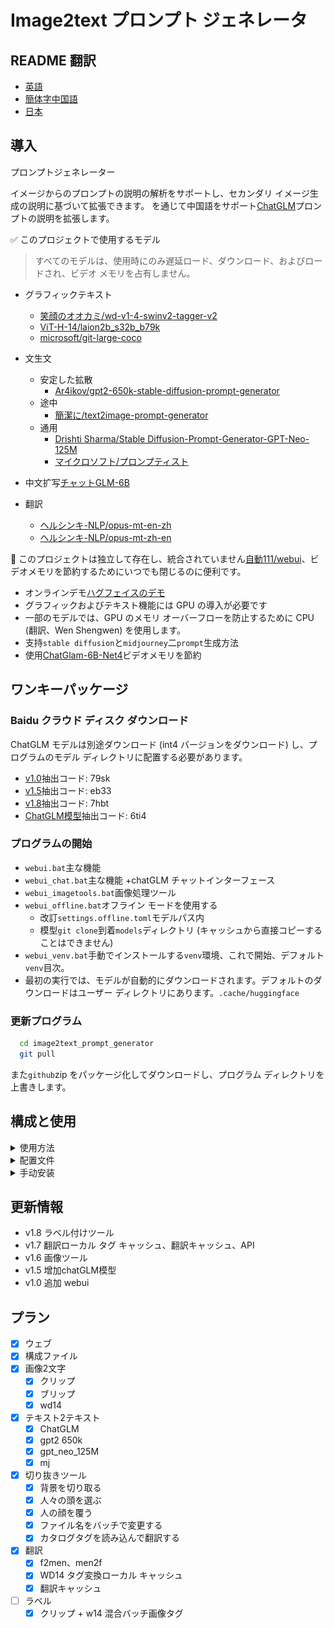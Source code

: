 # Image2text プロンプト ジェネレータ

## README 翻訳

-   [英語](README.en.md)
-   [簡体字中国語](README.md)
-   [日本](README.ja.md)

## 導入

プロンプトジェネレーター

イメージからのプロンプトの説明の解析をサポートし、セカンダリ イメージ生成の説明に基づいて拡張できます。
を通じて中国語をサポート[ChatGLM](https://github.com/THUDM/ChatGLM-6B)プロンプトの説明を拡張します。

✅ このプロジェクトで使用するモデル

> すべてのモデルは、使用時にのみ遅延ロード、ダウンロード、およびロードされ、ビデオ メモリを占有しません。

-   グラフィックテキスト
    -   [笑顔のオオカミ/wd-v1-4-swinv2-tagger-v2](https://huggingface.co/SmilingWolf/wd-v1-4-swinv2-tagger-v2)
    -   [ViT-H-14/laion2b_s32b_b79k](https://huggingface.co/ViT-H-14/laion2b_s32b_b79k)
    -   [microsoft/git-large-coco](https://huggingface.co/microsoft/git-large-coco)

-   文生文
    -   安定した拡散
        -   [Ar4ikov/gpt2-650k-stable-diffusion-prompt-generator](https://huggingface.co/Ar4ikov/gpt2-650k-stable-diffusion-prompt-generator)
    -   途中
        -   [簡潔に/text2image-prompt-generator](https://huggingface.co/succinctly/text2image-prompt-generator)
    -   通用
        -   [Drishti Sharma/Stable Diffusion-Prompt-Generator-GPT-Neo-125M](https://huggingface.co/DrishtiSharma/StableDiffusion-Prompt-Generator-GPT-Neo-125M)
        -   [マイクロソフト/プロンプティスト](https://huggingface.co/microsoft/Promptist)

-   中文扩写[チャットGLM-6B](https://github.com/THUDM/ChatGLM-6B)

-   翻訳
    -   [ヘルシンキ-NLP/opus-mt-en-zh](https://huggingface.co/Helsinki-NLP/opus-mt-en-zh)
    -   [ヘルシンキ-NLP/opus-mt-zh-en](https://huggingface.co/Helsinki-NLP/opus-mt-zh-en)

🚩 このプロジェクトは独立して存在し、統合されていません[自動111/webui](https://github.com/AUTOMATIC1111/stable-diffusion-webui)、ビデオメモリを節約するためにいつでも閉じるのに便利です。

-   オンラインデモ[ハグフェイスのデモ](https://huggingface.co/spaces/hahahafofo/image2text_prompt_generator)
-   グラフィックおよびテキスト機能には GPU の導入が必要です
-   一部のモデルでは、GPU のメモリ オーバーフローを防止するために CPU (翻訳、Wen Shengwen) を使用します。
-   支持`stable diffusion`と`midjourney`二`prompt`生成方法
-   使用[ChatGlam-6B-Net4](https://huggingface.co/THUDM/chatglm-6b-int4)ビデオメモリを節約

## ワンキーパッケージ

### Baidu クラウド ディスク ダウンロード

ChatGLM モデルは別途ダウンロード (int4 バージョンをダウンロード) し、プログラムのモデル ディレクトリに配置する必要があります。

-   [v1.0](https://pan.baidu.com/s/1pKtpPmiuliX7rf0z-5HY_w?pwd=79sk)抽出コード: 79sk
-   [v1.5](https://pan.baidu.com/s/1vMzDGbtTO0-CD7wk-4GrcQ?pwd=eb33)抽出コード: eb33
-   [v1.8](https://pan.baidu.com/s/1bup8Oa56e_S4andbU8wk0g?pwd=7hbt)抽出コード: 7hbt
-   [ChatGLM模型](https://pan.baidu.com/s/1_Hs-MRjSxg0gaIRDaUTD8Q?pwd=6ti4)抽出コード: 6ti4

### プログラムの開始

-   `webui.bat`主な機能
-   `webui_chat.bat`主な機能 +chatGLM チャットインターフェース
-   `webui_imagetools.bat`画像処理ツール
-   `webui_offline.bat`オフライン モードを使用する
    -   改訂`settings.offline.toml`モデルパス内
    -   模型`git clone`到着`models`ディレクトリ (キャッシュから直接コピーすることはできません)
-   `webui_venv.bat`手動でインストールする`venv`環境、これで開始、デフォルト`venv`目次。
-   最初の実行では、モデルが自動的にダウンロードされます。デフォルトのダウンロードはユーザー ディレクトリにあります。`.cache/huggingface`

### 更新プログラム

```bash
  cd image2text_prompt_generator
  git pull
```

また`github`zip をパッケージ化してダウンロードし、プログラム ディレクトリを上書きします。

## 構成と使用

<details>
<summary>使用方法</summary>

### 迅速な最適化モデル

-   `mircosoft`簡単な説明を生成します (`stable diffusion`）
-   `mj`ランダムな説明を生成します (`midjourney`）
-   `gpt2 650k`と`gpt_neo_125M`より複雑な説明を生成する

![img.png](./img/param.png)

### 文生文

-   中国語から英語への翻訳
-   中国パス[ChatGlam-6B-Net4](https://huggingface.co/THUDM/chatglm-6b-int4)複雑な記述に拡張
-   英語に翻訳する
-   プロンプトによるモデル生成の最適化

![img.png](./img/text2text.png)

### グラフィックテキスト

-   クリップは、複数の人、複雑なシーン、高いビデオ メモリ使用量 (>8G) に使用されます。
-   文字とシーンの単純なブリップ
-   フィギュア用のwd14
-   プロンプト生成により、ブリップまたはクリップ + wd14 が自動的にマージされます

![img.png](./img/image2text.png)

## 画像処理ツール

-   バッチ バックルの背景
-   顔のり（服のリファイン用）
-   シートベルトを締める
-   一括リネーム（通常）
-   タグ付け (クリップ + W14 タグ付けと翻訳)

![img.png](./img/imagetools.png)![img.png](./img/imagetools.tags.png)

## chatglm 生成

### ハードウェア要件

| **量子化レベル**   | **最小 GPU メモリ**（推理） | **最小 GPU メモリ**（効率的なパラメータ微調整） |
| ------------ | ------------------ | ---------------------------- |
| FP16 (量子化なし) | 13GB               | 14GB                         |
| INT8         | 8GB                | 9GB                          |
| INT4         | 6GB                | 7GB                          |

![img.png](./img/chatglm.png)

## ブラウザプラグイン

から`chatGPTBox`プロジェクト、いくつかのプロンプト ワードを変更します

-   使用`api.bat`起動
-   配置`chatGPTBox`プラグインはカスタムモデル http&#x3A;//localhost:8000 です
-   存在[リリース](https://github.com/zhongpei/image2text_prompt_generator/releases)中にプラグインをダウンロード
-   [変更されたプラグイン](https://github.com/zhongpei/chatGPTBox)

## 限界

-   サポートしません`cuda`、クリップの使用はお勧めしません
-   ビデオ メモリ &lt;6G、ChatGLM の使用は推奨されません

</details>

<details>
<summary>配置文件</summary>

`settings.toml`

```toml
[server]
port = 7869 # 端口
host = '127.0.0.1' # 局域网访问需要改成 "0.0.0.0"
enable_queue = true # chat功能需要开启，如错误，需要关闭代理
queue_size = 10
show_api = false
debug = true

[chatglm]
model = "THUDM/chatglm-6b-int4" # THUDM/chatglm-6b-int4 THUDM/chatglm-6b-int8 THUDM/chatglm-6b

# 本地模型
# model = "./models/chatglm-6b-int8" 

device = "cuda" # cpu mps cuda
enable_chat = false # 是否启用聊天功能
local_files_only = false # 是否只使用本地模型
```

## オフライン モデル

を参照してください。[ChatGLM はモデルをローカルに読み込みます](https://github.com/THUDM/ChatGLM-6B#从本地加载模型)模型`git clone`到着`models`ディレクトリ（直接ではありません`cache`コピー)、次に変更します`settings-offline.toml`モデルパス内

-   Windows パスは絶対パスを使用するのが最適です。中国語を含めないでください。
-   linux/mac パスは相対パスを使用できます
-   モデル ディレクトリ構造リファレンス

![img.png](./img/setting.offline.png)

`settings-offline.toml`

```toml
[generator]
enable = true # 是否启用generator功能
device = "cuda" # cpu mps cuda
fix_sd_prompt = true # 是否修复sd prompt
# models
microsoft_model = "./Promptist"
gpt2_650k_model = "./gpt2-650k-stable-diffusion-prompt-generator"
gpt_neo_125m_model = "./StableDiffusion-Prompt-Generator-GPT-Neo-125M"
mj_model = "./text2image-prompt-generator"
local_files_only = true # 是否只使用本地模型


[translate]
enable = true # 是否启用翻译功能
device = "cuda" # cpu mps cuda
local_files_only = true # 是否只使用本地模型
zh2en_model = "./models/opus-mt-zh-en"
en2zh_model = "./models/opus-mt-en-zh"

cache_dir = "./data/translate_cache" # 翻译缓存目录

[chatglm]
# 本地模型 https://github.com/THUDM/ChatGLM-6B#从本地加载模型
model = ".\\models\\chatglm-6b-int4" # ./chatglm-6b-int4 ./chatglm-6b-int8 ./chatglm-6b
device = "cuda" # cpu mps cuda
enable_chat = true # 是否启用聊天功能
local_files_only = true # 是否只使用本地模型


```

## hg cache 配置

Cドライブがいっぱいになるのを防ぐために、それを構成することができます`cache`ディレクトリを別のディスクに

![img.png](./img/hg_cache.png)

</details>

<details>
<summary>手动安装</summary>

## 手動インストール

まず、コンピュータに`Python3.10`.インストールしていない場合
Python、公式サイト ([https://www.python.org/downloads/) から最新バージョンをダウンロードしてインストールします。](https://www.python.org/downloads/）下载并安装最新版本的)`Python3.10`.
次に、ツールのインストール パッケージをダウンロードして解凍します。
コマンド ライン ウィンドウを開き (Windows ユーザーは Win + R キーを押して、実行ボックスに「cmd」と入力し、Enter キーを押してコマンド ライン ウィンドウを開きます)、ツールのインストール パッケージが配置されているディレクトリを入力します。
コマンド ライン ウィンドウに次のコマンドを入力して、必要な依存関係をインストールします。

```bash
git clone https://huggingface.co/spaces/hahahafofo/image2text_prompt_generator
cd image2text_prompt_generator

# 建立虚拟环境
python -m "venv" venv
# 激活环境 linux & mac 
./venv/bin/activate
# 激活环境 windows
.\venv\Scripts\activate


# gpu 加速
pip install torch==2.0.0+cu118 torchvision==0.15.1+cu118 --extra-index-url https://download.pytorch.org/whl/cu118

pip install --upgrade -r requirements.txt
  
```

これにより、必要な Python 依存関係が自動的にインストールされます。
インストールしたら、次のコマンドを実行してツールを起動できます。

```bash
# 激活环境 linux & mac
./venv/bin/activate
# 激活环境 windows
.\venv\Scripts\activate

# 运行程序
python app.py
    
```

これにより、ツールが起動し、ブラウザでツールのホームページが開きます。ブラウザが自動的に開かない場合は、次の URL を手動で入力してください: http&#x3A;//localhost:7869/
ツールが正常にインストールされ、開始されました。ツールのドキュメントに従って、ツールを使用して画像データを処理することができます。

</details>

## 更新情報

-   v1.8 ラベル付けツール
-   v1.7 翻訳ローカル タグ キャッシュ、翻訳キャッシュ、API
-   v1.6 画像ツール
-   v1.5 增加chatGLM模型
-   v1.0 追加 webui

## プラン

-   [x] ウェブ
-   [x] 構成ファイル
-   [x] 画像2文字
    -   [x] クリップ
    -   [x] ブリップ
    -   [x] wd14
-   [x] テキスト2テキスト
    -   [x] ChatGLM
    -   [x] gpt2 650k
    -   [x] gpt_neo_125M
    -   [x] mj
-   [x] 切り抜きツール
    -   [x] 背景を切り取る
    -   [x] 人々の頭を選ぶ
    -   [x] 人の顔を覆う
    -   [x] ファイル名をバッチで変更する
    -   [x] カタログタグを読み込んで翻訳する
-   [x] 翻訳
    -   [x] f2men、men2f
    -   [x] WD14 タグ変換ローカル キャッシュ
    -   [x] 翻訳キャッシュ
-   [ ] ラベル
    -   [x] クリップ + w14 混合バッチ画像タグ
